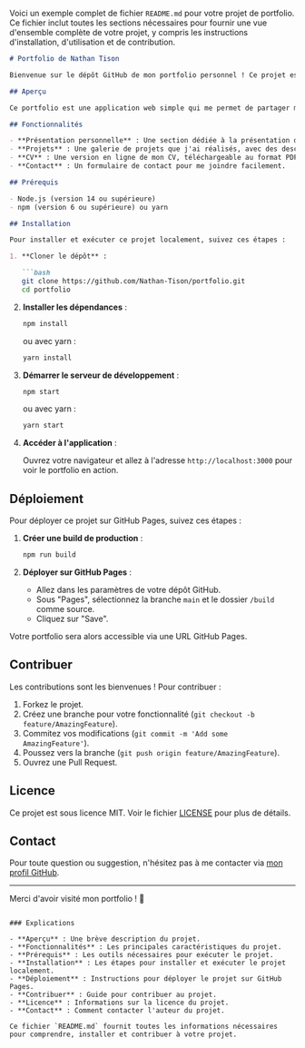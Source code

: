 Voici un exemple complet de fichier `README.md` pour votre projet de portfolio. Ce fichier inclut toutes les sections nécessaires pour fournir une vue d'ensemble complète de votre projet, y compris les instructions d'installation, d'utilisation et de contribution.

```markdown
# Portfolio de Nathan Tison

Bienvenue sur le dépôt GitHub de mon portfolio personnel ! Ce projet est développé avec React.js et présente mes compétences, projets et expériences professionnelles.

## Aperçu

Ce portfolio est une application web simple qui me permet de partager mes travaux et compétences avec le monde entier. Il est conçu pour être réactif et accessible sur tous les appareils.

## Fonctionnalités

- **Présentation personnelle** : Une section dédiée à la présentation de mes compétences et expériences.
- **Projets** : Une galerie de projets que j'ai réalisés, avec des descriptions et des liens vers les dépôts GitHub ou les sites en ligne.
- **CV** : Une version en ligne de mon CV, téléchargeable au format PDF.
- **Contact** : Un formulaire de contact pour me joindre facilement.

## Prérequis

- Node.js (version 14 ou supérieure)
- npm (version 6 ou supérieure) ou yarn

## Installation

Pour installer et exécuter ce projet localement, suivez ces étapes :

1. **Cloner le dépôt** :

   ```bash
   git clone https://github.com/Nathan-Tison/portfolio.git
   cd portfolio
   ```

2. **Installer les dépendances** :

   ```bash
   npm install
   ```

   ou avec yarn :

   ```bash
   yarn install
   ```

3. **Démarrer le serveur de développement** :

   ```bash
   npm start
   ```

   ou avec yarn :

   ```bash
   yarn start
   ```

4. **Accéder à l'application** :

   Ouvrez votre navigateur et allez à l'adresse `http://localhost:3000` pour voir le portfolio en action.

## Déploiement

Pour déployer ce projet sur GitHub Pages, suivez ces étapes :

1. **Créer une build de production** :

   ```bash
   npm run build
   ```

2. **Déployer sur GitHub Pages** :

   - Allez dans les paramètres de votre dépôt GitHub.
   - Sous "Pages", sélectionnez la branche `main` et le dossier `/build` comme source.
   - Cliquez sur "Save".

Votre portfolio sera alors accessible via une URL GitHub Pages.

## Contribuer

Les contributions sont les bienvenues ! Pour contribuer :

1. Forkez le projet.
2. Créez une branche pour votre fonctionnalité (`git checkout -b feature/AmazingFeature`).
3. Commitez vos modifications (`git commit -m 'Add some AmazingFeature'`).
4. Poussez vers la branche (`git push origin feature/AmazingFeature`).
5. Ouvrez une Pull Request.

## Licence

Ce projet est sous licence MIT. Voir le fichier [LICENSE](LICENSE) pour plus de détails.

## Contact

Pour toute question ou suggestion, n'hésitez pas à me contacter via [mon profil GitHub](https://github.com/Nathan-Tison).

---

Merci d'avoir visité mon portfolio ! 🚀
```

### Explications

- **Aperçu** : Une brève description du projet.
- **Fonctionnalités** : Les principales caractéristiques du projet.
- **Prérequis** : Les outils nécessaires pour exécuter le projet.
- **Installation** : Les étapes pour installer et exécuter le projet localement.
- **Déploiement** : Instructions pour déployer le projet sur GitHub Pages.
- **Contribuer** : Guide pour contribuer au projet.
- **Licence** : Informations sur la licence du projet.
- **Contact** : Comment contacter l'auteur du projet.

Ce fichier `README.md` fournit toutes les informations nécessaires pour comprendre, installer et contribuer à votre projet.